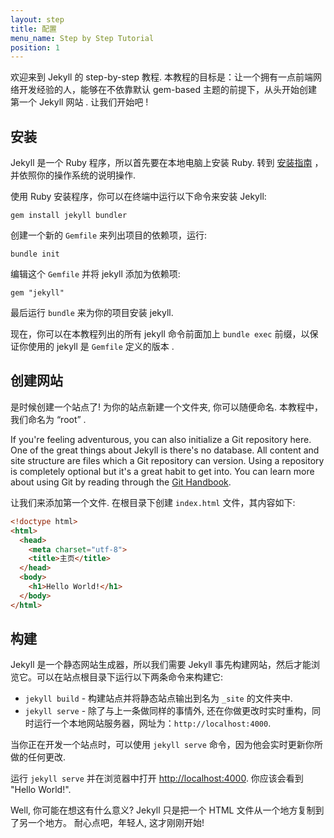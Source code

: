 ```yaml
---
layout: step
title: 配置
menu_name: Step by Step Tutorial
position: 1
---
```

欢迎来到 Jekyll 的 step-by-step 教程. 本教程的目标是：让一个拥有一点前端网络开发经验的人，能够在不依靠默认 gem-based 主题的前提下，从头开始创建第一个 Jekyll 网站 . 
让我们开始吧 !

## 安装

Jekyll 是一个 Ruby 程序，所以首先要在本地电脑上安装 Ruby. 转到 [安装指南](/docs/installation/) ，并依照你的操作系统的说明操作.

使用 Ruby 安装程序，你可以在终端中运行以下命令来安装 Jekyll:

```
gem install jekyll bundler
```

创建一个新的  `Gemfile` 来列出项目的依赖项，运行:

```
bundle init
```

编辑这个 `Gemfile` 并将 jekyll 添加为依赖项:

```
gem "jekyll"
```

最后运行 `bundle` 来为你的项目安装 jekyll.

现在，你可以在本教程列出的所有 jekyll 命令前面加上 `bundle exec` 前缀，以保证你使用的 jekyll 是 `Gemfile` 定义的版本 .

## 创建网站

是时候创建一个站点了! 为你的站点新建一个文件夹, 你可以随便命名. 本教程中，我们命名为 “root” .

If you're feeling adventurous, you can also initialize a Git repository here.
One of the great things about Jekyll is there's no database. All content and
site structure are files which a Git repository can version. Using a repository
is completely optional but it's a great habit to get into. You can learn more
about using Git by reading through the
[Git Handbook](https://guides.github.com/introduction/git-handbook/).

让我们来添加第一个文件. 在根目录下创建 `index.html` 文件，其内容如下:

```html
<!doctype html>
<html>
  <head>
    <meta charset="utf-8">
    <title>主页</title>
  </head>
  <body>
    <h1>Hello World!</h1>
  </body>
</html>
```

## 构建

Jekyll 是一个静态网站生成器，所以我们需要 Jekyll 事先构建网站，然后才能浏览它。可以在站点根目录下运行以下两条命令来构建它:

* `jekyll build` - 构建站点并将静态站点输出到名为 `_site` 的文件夹中.
* `jekyll serve` - 除了与上一条做同样的事情外, 还在你做更改时实时重构，同时运行一个本地网站服务器，网址为：`http://localhost:4000`.

当你正在开发一个站点时，可以使用 `jekyll serve` 命令，因为他会实时更新你所做的任何更改.

运行 `jekyll serve` 并在浏览器中打开 <a href="http://localhost:4000" target="_blank" data-proofer-ignore>http://localhost:4000</a>. 你应该会看到 "Hello World!".

Well, 你可能在想这有什么意义? Jekyll 只是把一个 HTML 文件从一个地方复制到了另一个地方。 耐心点吧，年轻人, 这才刚刚开始!
